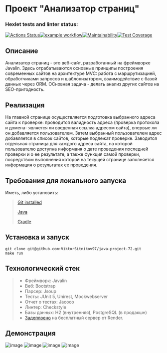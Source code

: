 # Проект  "Анализатор страниц"

### Hexlet tests and linter status:
[![Actions Status](https://github.com/ViktorSitnikov97/java-project-72/actions/workflows/hexlet-check.yml/badge.svg)](https://github.com/ViktorSitnikov97/java-project-72/actions)[![example workflow](https://github.com/ViktorSitnikov97/java-project-72/actions/workflows/main.yml/badge.svg)](https://github.com/ViktorSitnikov97/java-project-72/actions)[![Maintainability](https://api.codeclimate.com/v1/badges/3b58008aec971875ce24/maintainability)](https://codeclimate.com/github/ViktorSitnikov97/java-project-72/maintainability)[![Test Coverage](https://api.codeclimate.com/v1/badges/3b58008aec971875ce24/test_coverage)](https://codeclimate.com/github/ViktorSitnikov97/java-project-72/test_coverage)


## Описание 

Анализатор страниц - это веб-сайт, разработанный на фреймворке Javalin. Здесь отрабатываются основные принципы построения современных сайтов на архитектуре MVC: работа с маршрутизацией, обработчиками запросов и шаблонизатором, взаимодействие с базой данных через ORM. ОСновная задача - делать анализ других сайтов на SEO-пригодность.

## Реализация

На главной странице осуществляется подготовка выбранного адреса сайта к проверке: проводится валидность адреса (проверка протокола и домена- является ли введенная ссылка адресом сайта), впервые ли он добавляется пользователем.
Затем выбранный пользователем адрес добавляется в список сайтов, которые подлежат проверке. Заводится отдельная страница для каждого адреса сайта, на которой пользователю доступна информаия о дате проведения последней проверки и о ее результате, а также функция самой проверки, посредством выполнения которой на текущей странице заполняется информация о результатах ее проведения.  

## Требования для локального запуска
Иметь, либо установить:

> [Git installed](https://git-scm.com/book/en/v2/Getting-Started-Installing-Git)
> 
> [Java](https://www.oracle.com/java/technologies/downloads/)
> 
> [Gradle](https://gradle.org/install/)

## Установка и запуск
```
git clone git@github.com:ViktorSitnikov97/java-project-72.git
make run
```
## Технологический стек

> * Фреймворк: Javalin
> * Веб: Bootstrap
> * Парсер: Jsoup
> * Тесты: JUnit 5, Unirest, Mockwebserver
> * Отчет о тестах: Jacoco
> * Линтер: Checkstyle
> * Базы данных: H2 (внутренняя), PostgreSQL (в продакшн)
> * [Задеплоено](https://java-project-72-2xyh.onrender.com/) на бесплатный сервер от Render.


## Демонстрация
![image](https://github.com/user-attachments/assets/7db78403-5e61-4260-a2f7-ad14a2925c87) ![image](https://github.com/user-attachments/assets/32df3809-d45e-4fa5-bd25-0ba13bb5ade6) ![image](https://github.com/user-attachments/assets/8dc84c48-87eb-40c5-afa7-82506e6fe418) ![image](https://github.com/user-attachments/assets/bc001876-64fe-4c95-9e5a-0885be1cd77a)










